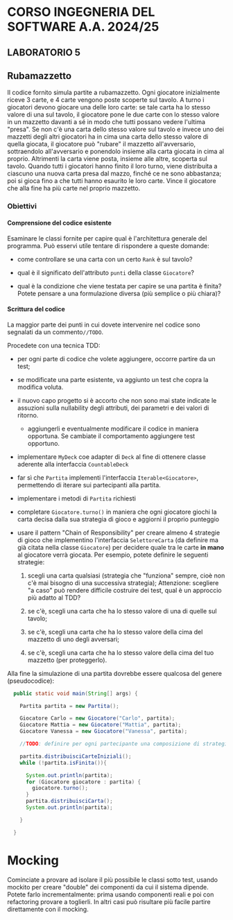 # CORSO INGEGNERIA DEL SOFTWARE A.A. 2024/25

## LABORATORIO 5

## Rubamazzetto

Il codice fornito simula partite a rubamazzetto. Ogni giocatore inizialmente
riceve 3 carte, e 4 carte vengono poste scoperte sul tavolo. A turno i giocatori
devono giocare una delle loro carte: se tale carta ha lo stesso valore di una
sul tavolo, il giocatore pone le due carte con lo stesso valore in un mazzetto
davanti a sé in modo che tutti possano vedere l'ultima "presa". Se non c'è una
carta dello stesso valore sul tavolo e invece uno dei mazzetti degli altri
giocatori ha in cima una carta dello stesso valore di quella giocata, il
giocatore può "rubare" il mazzetto all'avversario, sottraendolo all'avversario e
ponendolo insieme alla carta giocata in cima al proprio. Altrimenti la carta
viene posta, insieme alle altre, scoperta sul tavolo. Quando tutti i giocatori
hanno finito il loro turno, viene distribuita a ciascuno una nuova carta presa
dal mazzo, finché ce ne sono abbastanza; poi si gioca fino a che tutti hanno
esaurito le loro carte. Vince il giocatore che alla fine ha più carte nel
proprio mazzetto.

### Obiettivi

#### Comprensione del codice esistente

Esaminare le classi fornite per capire qual è l'architettura generale del programma.
Può esservi utile tentare di rispondere a queste domande:

- come controllare se una carta con un certo `Rank` è sul tavolo?

- qual è il significato dell'attributo `punti` della classe `Giocatore`?

- qual è la condizione che viene testata per capire se una partita è finita?
  Potete pensare a una formulazione diversa (più semplice o più chiara)?

#### Scrittura del codice

La maggior parte dei punti in cui dovete intervenire nel codice sono segnalati da un commento`//TODO`.

Procedete con una tecnica TDD: 
- per ogni parte di codice che volete aggiungere, occorre partire da un test;
- se modificate una parte esistente, va aggiunto un test che copra la modifica voluta.

- il nuovo capo progetto si è accorto che non sono mai state indicate le assuzioni sulla nullability degli attributi, dei parametri e dei valori di ritorno.
  - aggiungerli e eventualmente modificare il codice in maniera opportuna. Se cambiate il comportamento aggiungere test opportuno.

- implementare `MyDeck` coe adapter di `Deck` al fine di ottenere classe aderente alla interfaccia `CountableDeck`

- far sì che `Partita` implementi l'interfaccia `Iterable<Giocatore>`, permettendo di
  iterare sui partecipanti alla partita.

- implementare i metodi di `Partita` richiesti 

- completare `Giocatore.turno()` in maniera che ogni giocatore giochi la carta
  decisa dalla sua  strategia di gioco e aggiorni il proprio punteggio

- usare il pattern "Chain of Responsibility" per creare almeno 4 strategie di
  gioco che implementino l'interfaccia `SelettoreCarta` (da definire ma già citata nella classe `Giocatore`) per decidere
  quale tra le carte **in mano** al giocatore verrà giocata. Per
  esempio, potete definire le seguenti strategie:

    1. scegli una carta qualsiasi
       (strategia che "funziona" sempre, cioè non c'è mai bisogno di una successiva strategia);
       Attenzione: scegliere "a caso" può rendere difficile costruire dei test, qual è un approccio più adatto al TDD?

    1. se c'è, scegli una carta che ha lo stesso valore di una di quelle sul tavolo;

    1. se c'è, scegli una carta che ha lo stesso valore della cima del mazzetto di uno degli avversari;

    1. se c'è, scegli una carta che ha lo stesso valore della cima del tuo mazzetto (per proteggerlo).

Alla fine la simulazione di una partita dovrebbe essere qualcosa del genere (pseudocodice):

```java
  public static void main(String[] args) {

    Partita partita = new Partita();

    Giocatore Carlo = new Giocatore("Carlo", partita);
    Giocatore Mattia = new Giocatore("Mattia", partita);
    Giocatore Vanessa = new Giocatore("Vanessa", partita);

    //TODO: definire per ogni partecipante una composizione di strategie

    partita.distribuisciCarteIniziali();
    while (!partita.isFinita()){

      System.out.println(partita);
      for (Giocatore giocatore : partita) {
        giocatore.turno();
      }
      partita.distribuisciCarta();
      System.out.println(partita);

    }

  }
```


# Mocking

Cominciate a provare ad isolare il più possibile le classi sotto test, usando mockito per creare "double" dei 
componenti da cui il sistema dipende. Potete farlo incrementalmente: prima usando componenti reali e poi con 
refactoring provare a toglierli. In altri casi può risultare più facile partire direttamente con il mocking.
